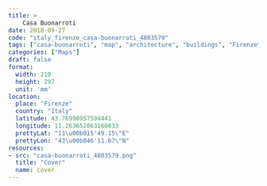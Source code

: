 ```yaml
---
title: > 
    Casa Buonarroti
date: 2018-09-27
code: "italy_firenze_casa-buonarroti_4803579"
tags: ["casa-buonarroti", "map", "architecture", "buildings", "Firenze", "Italy"]
categories: ["Maps"]
draft: false
format:
  width: 210
  height: 297
  unit: 'mm'
location:
  place: "Firenze"
  country: "Italy"
  latitude: 43.76990957594441
  longitude: 11.263652863160033
  prettyLat: "11\u00b015'49.15\"E"
  prettyLon: "43\u00b046'11.67\"N"
resources:
- src: "casa-buonarroti_4803579.png"
  title: "Cover"
  name: cover
---
```

